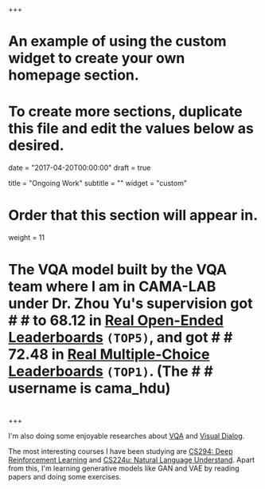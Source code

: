 +++
# An example of using the custom widget to create your own homepage section.
# To create more sections, duplicate this file and edit the values below as desired.

date = "2017-04-20T00:00:00"
draft = true

title = "Ongoing Work"
subtitle = ""
widget = "custom"

# Order that this section will appear in.
weight = 11
# The VQA model built by the VQA team where I am in CAMA-LAB under Dr. Zhou Yu's supervision got # # to 68.12 in [Real Open-Ended Leaderboards](http://www.visualqa.org/roe.html) `(TOP5)`, and got # # 72.48 in [Real Multiple-Choice Leaderboards](http://www.visualqa.org/roe.html) `(TOP1)`. (The # # username is cama_hdu)
#

+++



I'm also doing some enjoyable researches about [VQA](https://arxiv.org/pdf/1505.00468v6.pdf) and [Visual Dialog](https://arxiv.org/abs/1611.08669).

The most interesting courses I have been studying are [CS294: Deep Reinforcement Learning](http://rll.berkeley.edu/deeprlcourse/) and [CS224u: Natural Language Understand](http://web.stanford.edu/class/cs224u/). Apart from this, I'm learning generative models like GAN and VAE by reading papers and doing some exercises.

